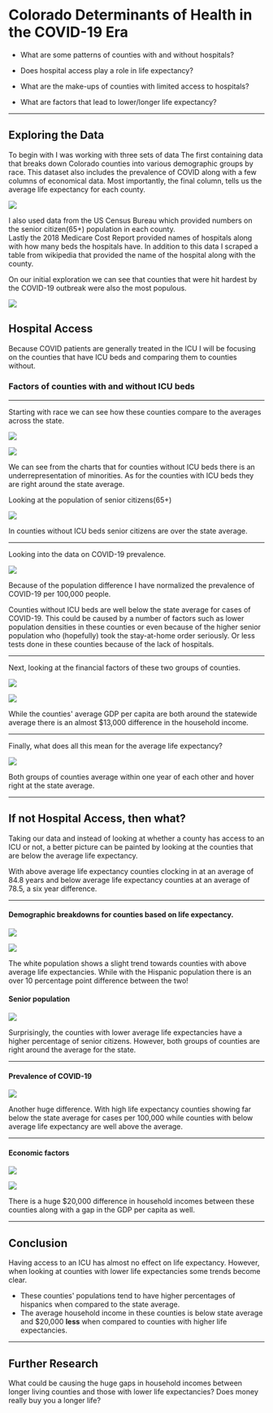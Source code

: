 # Colorado Determinants of Health in the COVID-19 Era


* What are some patterns of counties with and without hospitals?

* Does hospital access play a role in life expectancy?

* What are the make-ups of counties with limited access to hospitals?

* What are factors that lead to lower/longer life expectancy?

---

## Exploring the Data

 To  begin with I was working with three sets of data The first containing data that breaks down Colorado counties into various demographic groups by race. This dataset also includes the prevalence of COVID along with a few columns of economical data. Most importantly, the final column, tells us the average life expectancy for each county. 

![](img/dataframe_info.png)

I also used data from the US Census Bureau which provided numbers on the senior citizen(65+) population in each county.   
Lastly the 2018 Medicare Cost Report provided names of hospitals along with how many beds the hospitals have. In addition to this data I scraped a table from wikipedia that provided the name of the hospital along with the county.

On our initial exploration we can see that counties that were hit hardest by the COVID-19 outbreak were also the most populous.  

![](img/Covid_cases_by_population.png)


## Hospital Access

Because COVID patients are generally treated in the ICU I will be focusing on the counties that have ICU beds and comparing them to counties without. 

###  Factors of counties with and without ICU beds
-----
Starting with race we can see how these counties compare to the averages across the state.

![](img/perc_white_pop_beds.png)

![](img/perc_hispanic_pop_beds.png)


We can see from the charts that for counties without ICU beds there is an underrepresentation of minorities. As for the counties with ICU beds they are right around the state average.

Looking at the population of senior citizens(65+)


![](img/perc_senior_pop_beds.png)


In counties without ICU beds senior citizens are over the state average. 

---

Looking into the data on COVID-19 prevalence.

![](img/covid_per_100k.png)    

Because of the population difference I have normalized the prevalence of COVID-19 per 100,000 people.

Counties without ICU beds are well below the state average for cases of COVID-19. This could be caused by a number of factors such as lower population densities in these counties or even because of the higher senior population who (hopefully) took the stay-at-home order seriously. Or less tests done in these counties because of the lack of hospitals.

---

Next, looking at the financial factors of these two groups of counties.

![](img/avg_gdp.png)

![](img/med_avg_hh_income.png)

While the counties' average GDP per capita are both around the statewide average there is an almost $13,000 difference in the household income.


---


Finally, what does all this mean for the average life expectancy?



![](img/avg_life_exp.png)

Both groups of counties average within one year of each other and hover right at the state average. 

---
## If not Hospital Access, then what?

Taking our data and instead of looking at whether a county has access to an ICU or not, a better picture can be painted by looking at the counties that are below the average life expectancy.


With above average life expectancy counties clocking in at an average of 84.8 years and below average life expectancy counties at an average of 78.5, a six year difference.


---
####  Demographic breakdowns for counties based on life expectancy.

![](img/perc_white_pop_by_life_exp.png)

![](img/perc_hispanic_pop_by_life_exp.png)

The white population shows a slight trend towards counties with above average life expectancies. While with the Hispanic population there is an over 10 percentage point difference between the two!


#### Senior population

![](img/perc_senior_pop_by_life_exp.png)

Surprisingly, the counties with lower average life expectancies have a higher percentage of senior citizens. However, both groups of counties are right around the average for the state.

---
#### Prevalence of COVID-19

![](img/covid_per_100k_by_life_exp.png)

Another huge difference. With high life expectancy counties showing far below the state average for cases per 100,000 while counties with below average life expectancy are well above the average.


---
####  Economic factors

![](img/med_avg_hh_income_by_life_exp.png)

![](img/avg_gdp_by_life_exp.png)

There is a huge $20,000 difference in household incomes between these counties along with a gap in the GDP per capita as well.


---
## Conclusion

Having access to an ICU has almost no effect on life expectancy. However, when looking at counties with lower life expectancies some trends become clear.
* These counties' populations tend to have higher percentages of hispanics when compared to the state average.
* The average household income in these counties is below state average and $20,000 **less** when compared to counties with higher life expectancies.



----

## Further Research

What could be causing the huge gaps in household incomes between longer living counties and those with lower life expectancies? Does money really buy you a longer life?